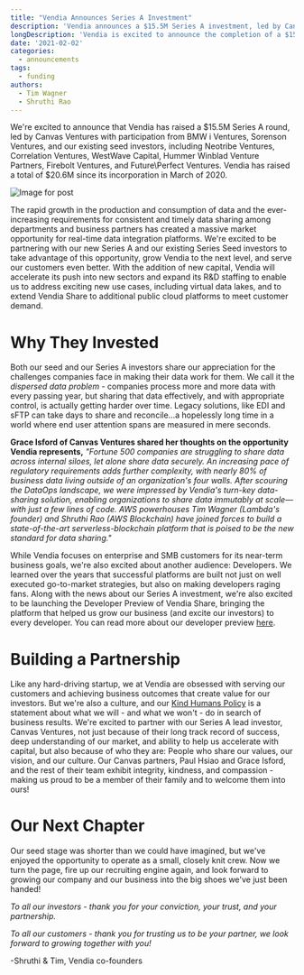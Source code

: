 ```yaml
---
title: "Vendia Announces Series A Investment"
description: 'Vendia announces a $15.5M Series A investment, led by Canvas Ventures'
longDescription: 'Vendia is excited to announce the completion of a $15.5M Series A investment, led by Canvas Ventures with participation from BMW i Ventures, Sorenson Ventures, and our existing seed investors'
date: '2021-02-02'
categories:
  - announcements
tags:
  - funding
authors:
  - Tim Wagner
  - Shruthi Rao
---
```


We're excited to announce that Vendia has raised a $15.5M Series A round, led
by Canvas Ventures with participation from BMW i Ventures, Sorenson Ventures,
and our existing seed investors, including Neotribe Ventures, Correlation
Ventures, WestWave Capital, Hummer Winblad Venture Partners, Firebolt Ventures,
and Future\Perfect Ventures. Vendia has raised a total of $20.6M since its
incorporation in March of 2020.

![Image for post](https://d24nhiikxn5jns.cloudfront.net/images/Series%20A%20Announcement%20blog%20image%201.png)

The rapid growth in the production and consumption of data and the
ever-increasing requirements for consistent and timely data sharing among
departments and business partners has created a massive market opportunity for
real-time data integration platforms. We're excited to be partnering with our
new Series A and our existing Series Seed investors to take advantage of
this opportunity, grow Vendia to the next level, and serve our customers even
better. With the addition of new capital, Vendia will
accelerate its push into new sectors and expand its R&D staffing to enable us
to address exciting new use cases, including virtual data lakes, and to extend
Vendia Share to additional public cloud platforms to meet customer demand.

Why They Invested
=================

Both our seed and our Series A investors share our appreciation for the
challenges companies face in making their data work for them. We call it the
_dispersed data problem_ - companies process more and more data with every
passing year, but sharing that data effectively, and with appropriate control,
is actually getting harder over time. Legacy solutions, like EDI and sFTP can
take days to share and reconcile...a hopelessly long time in a world where end
user attention spans are measured in mere seconds. 

**Grace Isford of Canvas Ventures shared her thoughts on the opportunity Vendia represents,**
_"Fortune 500 companies are struggling to share data across internal siloes,
let alone share data securely. An increasing pace of regulatory requirements
adds further complexity, with nearly 80% of business data living outside of an
organization's four walls. After scouring the DataOps landscape, we were
impressed by Vendia's turn-key data-sharing solution, enabling organizations to
share data immutably at scale—with just a few lines of code. AWS powerhouses
Tim Wagner (Lambda's founder) and Shruthi Rao (AWS Blockchain) have joined
forces to build a state-of-the-art serverless-blockchain platform that is poised
to be the new standard for data sharing."_

While Vendia focuses on enterprise and SMB customers for its near-term business
goals, we're also excited about another audience: Developers. We learned over
the years that successful platforms are built not just on well executed
go-to-market strategies, but also on making developers raging fans. Along with the
news about our Series A investment, we're also excited to be launching the
Developer Preview of Vendia Share, bringing the platform that helped us grow our
business (and excite our investors) to every developer. You can read more about
our developer preview [here](https://vendia.com/blog/welcome-to-developer-preview).

Building a Partnership
======================

Like any hard-driving startup, we at Vendia are obsessed with serving our
customers and achieving business outcomes that create value for our investors.
But we're also a culture, and our [Kind Humans Policy](https://vendia.com/kind-humans)
is a statement about what we will - and what we won't - do in search of business
results. We're excited to partner with our Series A lead investor, Canvas
Ventures, not just because of their long track record of success, deep
understanding of our market, and ability to help us accelerate with
capital, but also because of who they are: People who share our values, our
vision, and our culture. Our Canvas partners, Paul Hsiao and Grace Isford,
and the rest of their team exhibit integrity, kindness, and compassion - making
us proud to be a member of their family and to welcome them into ours!

Our Next Chapter
================

Our seed stage was shorter than we could have imagined, but we've enjoyed the
opportunity to operate as a small, closely knit crew. Now we turn the page,
fire up our recruiting engine again, and look forward to growing our company
and our business into the big shoes we've just been handed! 

_To all our investors - thank you for your conviction, your trust, and your partnership._

_To all our customers - thank you for trusting us to be your partner, we look forward to growing together with you!_

-Shruthi & Tim, Vendia co-founders
